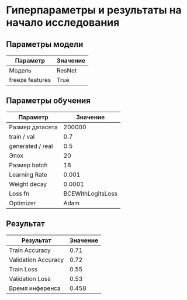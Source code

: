 # Гиперпараметры и результаты на начало исследования

## Параметры модели

|Параметр|Значение|
|--------|--------|
|Модель|ResNet|
|freeze features|True|

## Параметры обучения

|Параметр|Значение|
|--------|--------|
|Размер датасета|200000|
|train / val|0.7|
|generated / real|0.5|
|Эпох|20|
|Размер batch|16|
|Learning Rate|0.001|
|Weight decay|0.0001|
|Loss fn|BCEWithLogitsLoss|
|Optimizer|Adam|

## Результат

|Результат|Значение|
|---------|--------|
|Train Accuracy|0.71|
|Validation Accuracy|0.72|
|Train Loss|0.55|
|Validation Loss|0.53|
|Время инференса|0.458|
